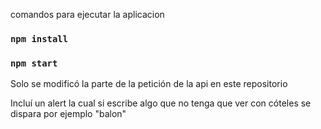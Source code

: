 comandos para ejecutar la aplicacion

### `npm install`

### `npm start`

Solo se modificó la parte de la petición de la api en este repositorio

Incluí un alert la cual si escribe algo que no tenga que ver con cóteles se dispara por ejemplo "balon"
